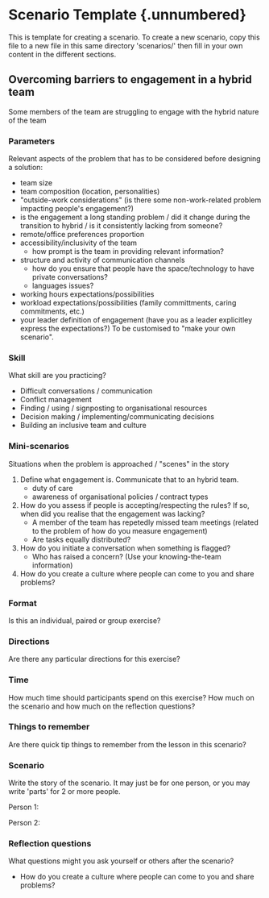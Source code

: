 # Scenario Template {.unnumbered}

This is template for creating a scenario. To create a new scenario, copy this file to a new file in this same directory 'scenarios/' then fill in your own content in the different sections.

## Overcoming barriers to engagement in a hybrid team
Some members of the team are struggling to engage with the hybrid nature of the team

### Parameters
Relevant aspects of the problem that has to be considered before designing a solution:
- team size
- team composition (location, personalities)
- "outside-work considerations" (is there some non-work-related problem impacting people's engagement?)
- is the engagement a long standing problem / did it change during the transition to hybrid / is it consistently lacking from someone?  
- remote/office preferences proportion
- accessibility/inclusivity of the team 
    - how prompt is the team in providing relevant information? 
- structure and activity of communication channels
    - how do you ensure that people have the space/technology to have private conversations?
    - languages issues? 
- working hours expectations/possibilities
- workload expectations/possibilities (family committments, caring commitments, etc.)
- your leader definition of engagement (have you as a leader explicitley express the expectations?)
To be customised to "make your own scenario".

### Skill
What skill are you practicing?
- Difficult conversations / communication
- Conflict management
- Finding / using / signposting to organisational resources
- Decision making / implementing/communicating decisions
- Building an inclusive team and culture

### Mini-scenarios
Situations when the problem is approached / "scenes" in the story
1. Define what engagement is. Communicate that to an hybrid team.
    - duty of care
    - awareness of organisational policies / contract types
3. How do you assess if people is accepting/respecting the rules? If so, when did you realise that the engagement was lacking?
    - A member of the team has repetedly missed team meetings (related to the problem of how do you measure engagement)
    - Are tasks equally distributed?
1. How do you initiate a conversation when something is flagged?
    - Who has raised a concern? (Use your knowing-the-team information) 
1. How do you create a culture where people can come to you and share problems? 



### Format
Is this an individual, paired or group exercise?

### Directions
Are there any particular directions for this exercise?


### Time
How much time should participants spend on this exercise? How much on the scenario and how much on the reflection questions?  

### Things to remember
Are there quick tip things to remember from the lesson in this scenario?

### Scenario
Write the story of the scenario. It may just be for one person, or you may write 'parts' for 2 or more people. 

Person 1: 

Person 2:


### Reflection questions

What questions might you ask yourself or others after the scenario?
- How do you create a culture where people can come to you and share problems? 